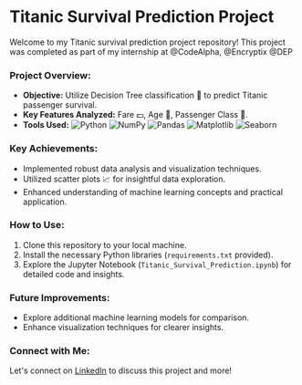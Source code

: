 # Titanic Survival Prediction Project

Welcome to my Titanic survival prediction project repository! This project was completed as part of my internship at @CodeAlpha, @Encryptix @DEP 

### Project Overview:
- **Objective:** Utilize Decision Tree classification 🌳 to predict Titanic passenger survival.
- **Key Features Analyzed:** Fare 💵, Age 🎂, Passenger Class 🎫.
- **Tools Used:** 
  ![Python](https://img.shields.io/badge/Python-3.8%2B-blue)
  ![NumPy](https://img.shields.io/badge/NumPy-1.21.0-blue)
  ![Pandas](https://img.shields.io/badge/Pandas-1.3.0-blue)
  ![Matplotlib](https://img.shields.io/badge/Matplotlib-3.4.2-blue)
  ![Seaborn](https://img.shields.io/badge/Seaborn-0.11.1-blue)

### Key Achievements:
- Implemented robust data analysis and visualization techniques.
- Utilized scatter plots 📈 for insightful data exploration.
- Enhanced understanding of machine learning concepts and practical application.

### How to Use:
1. Clone this repository to your local machine.
2. Install the necessary Python libraries (`requirements.txt` provided).
3. Explore the Jupyter Notebook (`Titanic_Survival_Prediction.ipynb`) for detailed code and insights.

### Future Improvements:
- Explore additional machine learning models for comparison.
- Enhance visualization techniques for clearer insights.

### Connect with Me:
Let's connect on [LinkedIn](https://www.linkedin.com/in/your-profile-link/) to discuss this project and more!
